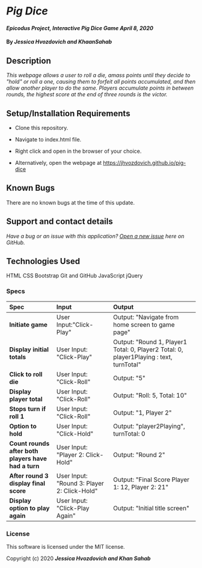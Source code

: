 # _Pig Dice_

#### _Epicodus Project, Interactive Pig Dice Game April 8, 2020_

#### By _**Jessica Hvozdovich and KhaanSahab**_

## Description

_This webpage allows a user to roll a die, amass points until they decide to "hold" or roll a one, causing them to forfeit all points accumulated, and then allow another player to do the same. Players accumulate points in between rounds, the highest score at the end of three rounds is the victor._

## Setup/Installation Requirements

* Clone this repository.
* Navigate to index.html file.
* Right click and open in the browser of your choice.

* Alternatively, open the webpage at https://jhvozdovich.github.io/pig-dice

## Known Bugs

There are no known bugs at the time of this update.

## Support and contact details

_Have a bug or an issue with this application? [Open a new issue](https://github.com/jhvozdovich/pig-dice/issues) here on GitHub._

## Technologies Used

HTML
CSS
Bootstrap
Git and GitHub
JavaScript
jQuery

### Specs
| Spec | Input | Output |
| :------------- | :------------- | :------------- |
| **Initiate game** | User Input:"Click-Play" | Output: "Navigate from home screen to game page" |
| **Display initial totals** | User Input: "Click-Play" | Output: "Round 1, Player1 Total: 0, Player2 Total: 0, player1Playing : text, turnTotal"|
| **Click to roll die** | User Input: "Click-Roll" | Output: "5" |
| **Display player total** | User Input: "Click-Roll" | Output: "Roll: 5, Total: 10" |
| **Stops turn if roll 1** | User Input: "Click-Roll" | Output: "1, Player 2" |
| **Option to hold** | User Input: "Click-Hold" | Output: "player2Playing", turnTotal: 0 |
| **Count rounds after both players have had a turn** | User Input: "Player 2: Click-Hold" | Output: "Round 2" |
| **After round 3 display final score** | User Input: "Round 3: Player 2: Click-Hold" | Output: "Final Score Player 1: 12, Player 2: 21" |
| **Display option to play again** | User Input: "Click-Play Again" | Output: "Initial title screen" |


### License

This software is licensed under the MIT license.

Copyright (c) 2020 **_Jessica Hvozdovich and Khan Sahab_**
